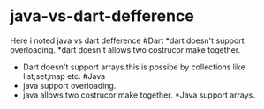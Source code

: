 # java-vs-dart-defference
Here i noted java vs dart defference 
#Dart
   *dart doesn't support overloading.
   *dart doesn't allows two costrucor make together.
   * Dart doesn't support arrays.this is possibe by collections like list,set,map etc.
#Java
   * java support overloading.
   * java allows two costrucor make together.
   *Java support arrays.

